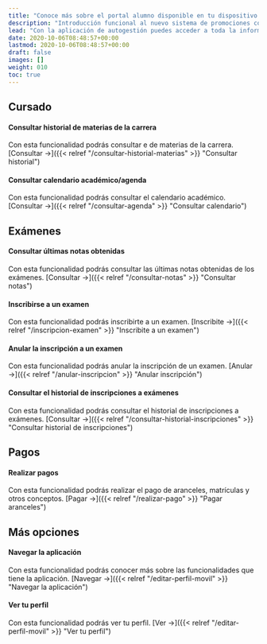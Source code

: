 ```yaml
---
title: "Conoce más sobre el portal alumno disponible en tu dispositivo móvil"
description: "Introducción funcional al nuevo sistema de promociones comerciales."
lead: "Con la aplicación de autogestión puedes acceder a toda la información que necesitas de tu vida académica. Por ejemplo, puedes consultar el estado de tus materias, las notas que obtuviste, inscribirte para tus próximos exámenes, etc."
date: 2020-10-06T08:48:57+00:00
lastmod: 2020-10-06T08:48:57+00:00
draft: false
images: []
weight: 010
toc: true
---
```


## Cursado

#### Consultar historial de materias de la carrera

Con esta funcionalidad podrás consultar e de materias de la carrera. [Consultar →]({{< relref "/consultar-historial-materias" >}} "Consultar historial")

#### Consultar calendario académico/agenda

Con esta funcionalidad podrás consultar el calendario académico. [Consultar →]({{< relref "/consultar-agenda" >}} "Consultar calendario")

## Exámenes

#### Consultar últimas notas obtenidas

Con esta funcionalidad podrás consultar las últimas notas obtenidas de los exámenes. [Consultar →]({{< relref "/consultar-notas" >}} "Consultar notas")

#### Inscribirse a un examen

Con esta funcionalidad podrás inscribirte a un examen. [Inscribite →]({{< relref "/inscripcion-examen" >}} "Inscribite a un examen")

#### Anular la inscripción a un examen

Con esta funcionalidad podrás anular la inscripción de un examen. [Anular →]({{< relref "/anular-inscripcion" >}} "Anular inscripción")

#### Consultar el historial de inscripciones a exámenes

Con esta funcionalidad podrás consultar el historial de inscripciones a exámenes. [Consultar →]({{< relref "/consultar-historial-inscripciones" >}} "Consultar historial de inscripciones")

## Pagos

#### Realizar pagos

Con esta funcionalidad podrás realizar el pago de aranceles, matrículas y otros conceptos. [Pagar →]({{< relref "/realizar-pago" >}} "Pagar aranceles")

## Más opciones

#### Navegar la aplicación 

Con esta funcionalidad podrás conocer más sobre las funcionalidades que tiene la aplicación. [Navegar →]({{< relref "/editar-perfil-movil" >}} "Navegar la aplicación")

#### Ver tu perfil 

Con esta funcionalidad podrás ver tu perfil. [Ver →]({{< relref "/editar-perfil-movil" >}} "Ver tu perfil")
